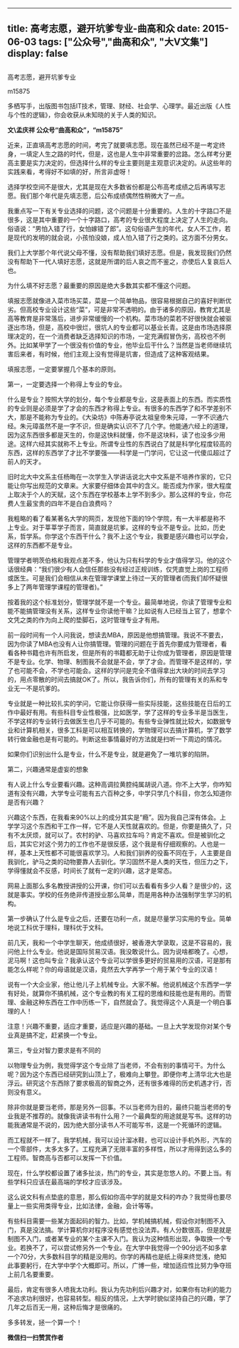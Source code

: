 
---
title:   高考志愿，避开坑爹专业-曲高和众
date: 2015-06-03
tags: ["公众号","曲高和众", "大V文集"]
display: false
---


## 



高考志愿，避开坑爹专业




m15875




多栖写手，出版图书包括IT技术，管理、财经、社会学、心理学。最近出版《人性与个性的逻辑》，你会收获从未知晓的关于人类的知识。


**文\孟庆祥 公众号“曲高和众”，“m15875”**



近来，正直填高考志愿的时间，考完了就要填志愿。现在虽然已经不是一考定终身，一填定人生之路的时代，但是，这也是人生中非常重要的岔路。怎么样考分更高主要是实力决定的，但选择什么样的专业主要则是主观意识决定的。从这些年的实践来看，考得好不如填的好，所言非虚呀！



选择学校空间不是很大，尤其是现在大多数省份都是公布高考成绩之后再填写志愿。我们那个年代是先填志愿，后公布成绩偶然性稍微大了一点。



我重点写一下有关专业选择的问题，这个问题是十分重要的。人生的十字路口不是很多，这是其中重要的一个十字路口，高考的专业很大程度上决定了人生的走向。俗语说：“男怕入错了行，女怕嫁错了郎”。这句俗语产生的年代，女人不工作，若是现代的发明的就会说，小孩怕没娘，成人怕入错了行之类的。这方面不分男女。



我们上大学那个年代说父母不懂，没有帮助我们填好志愿。但是，我发现我们仍然没有帮助下一代人填好志愿，这就是所谓的后人哀之而不鉴之，亦使后人复哀后人也。



为什么填不好志愿？最重要的原因是绝大多数其实都不懂这个问题。



填报志愿就像进入菜市场买菜，菜是一个简单物品，很容易根据自己的喜好判断优劣。但高校专业设计这些“菜”，可是非常不透明的。由于诸多的原因，教育尤其是高等教育是非常落后，进步非常缓慢的一个机构。菜市场的菜若不好很快就会被驱逐出市场，但是，高校中很烂，很坑人的专业都可以基业长青。这是由市场选择原理决定的，在一个消费者缺乏选择知识的市场，一定充满假冒伪劣，高校也不例外。比如某甲学了一个很没有价值的专业，他毕业后干什么？当然是当老师继续坑害后来者，有时候，他们主观上没有觉得是坑害，但造成了这种客观结果。



填报志愿，一定要掌握几个基本的原则。



第一，一定要选择一个称得上专业的专业。



什么是专业？按照大学的划分，每个专业都是专业，这是表面上的东西。而实质性的专业则是必须是学了才会的东西才称得上专业。有很多的东西学了和不学差别不大，那是不能称为专业的。《大染坊》中陈寿亭说太祖皇帝朱元璋，一字不识通六经。朱元璋虽然不是一字不识，但是确实认识不了几个字。他能通六经上的道理，因为这东西很多都是天生的，你是这快料就懂，你不是这块料，读了也没多少用途。这样六经其实就称不上专业。所谓专业性的东西说白了就是科学化程度较高的东西，这样的东西学了才比不学要强——科学是一门学问，它让这一代傻瓜超过了前人的天才。



旧时北大中文系主任杨晦在一次学生入学讲话说北大中文系是不培养作家的，它只能让你写出规范的文章来。大家要仔细体会其中的含义。能否成为作家，很大程度上取决于个人的天赋，这个东西在学校基本上学不到多少。那么这样的专业，你花费人生最宝贵的四年不是白白浪费吗？



我粗略的看了看某著名大学的网页，发现他下面的19个学院，有一大半都是称不上专业。对于莘莘学子而言，简直就是坑爹。这样的专业不是专业。比如，历史系，哲学系。你学这个东西干什么？我不上这个专业，我要是感兴趣也可以学会，这样的东西都不是专业。



管理学者明茨伯格和我观点差不多，他认为只有科学的专业才值得学习。他的这个话很经典：“我们很少有人会信任那些没有经过正规训练，仅凭直觉上岗的工程师或医生。可是我们会相信从未在管理学课堂上待过一天的管理者(而我们却怀疑很多上了两年管理学课程的管理者)。”



按着我的这个标准划分，管理学就不是一个专业。最简单地说，你读了管理专业和能不能搞管理没有关系，这样专业你读他干嘛？比如说有人已经当上官了，想拿个文凭之类的作为向上爬的垫脚石，这时管理专业才有用。



前一段时间有一个人问我说，想读去MBA，原因是他想搞管理。我说不不要去，因为你读了MBA也没有人让你搞管理。管理的问题在于首先你要成为管理者，看看各种书籍也许有所启发，但是所有的书籍都无助于让你成为管理者，原因是管理不是专业。化学、物理、制图我不会就是不会，学了才会。而管理不是这样的，学了也可能不会，不学也可能会。这样的学问是完全不值得拿出大块的时间去学习的，用点零散的时间去搞就OK了。所以，我告诉你们，所有的管理有关的系和专业无一不是坑爹的。



专业就是一种比较扎实的学问，它能让你获得一些实际技能，这些技能在日后的工作中最好有用。有些科目专业性极强，比如医学，学了这样的专业多半是当医生，不学这样的专业转行去做医生也几乎不可能的。有些专业弹性就比较大，如数据专业和计算机相关，很多工科是可以相互转换的，学物理可以去搞计算机，学了数学转行做金融也是有可能的。判断这些事情最好的方法就是扫听一下周边的情况。



如果你们识别出什么是专业，什么不是专业，就是避免了一堆坑爹的陷阱。



第二，兴趣通常是虚妄的想象



有人说上什么专业要看兴趣。这种高调拉黄腔纯属胡说八道。你不上大学，你咋知道有没有兴趣，大学专业可能有五六百种之多，中学只学几个科目，你怎么知道你是否有兴趣？



兴趣这个东西，在我看来90%以上的成分其实是“瘾”。因为我自己深有体会。上学学习这个东西和干工作一样，它不是人天性就喜欢的。但是，你要是搞久了，只有不太厌烦，就可以了。农村的驴、马喜欢拉车吗？肯定不喜欢。但是被驯化之后，其实它对这个劳力的工作也不是很反感，这个我是有仔细观察的。人也是一样，基本上天性都不可能很喜欢学习。人和我们驯养的役畜不同在于，人主要是自我驯化，驴马之类的动物要靠人去驯化。学习固然不是人类的天性，但压力之下，学得懂就会不反感，时间长了就有一定的兴趣，这才是常态。



网易上面那么多名教授讲授的公开课，你们可以去看看有多少人看？是很少的，这就是事实。学校的任务绝非传道授业那么简单，而是用各种办法强制学生学习的机构。



第一步确认了什么是专业之后，还要在功利一点，就是尽量学习实用的专业。简单地说工科优于理科，理科优于文科。



前几天，我和一个中学生聊天，他成绩很好，被香港大学录取，这是不容易的，我问他上什么专业。他说是国际贸易汉语。我没敢说什么。因为说啥都晚了。心想，泥马啊！这也叫专业？我承认这个专业可以学很多更好的贸易用的汉语，可是那有能怎么样呢？你的母语就是汉语，竟然去大学再学一个用于某个专业的汉语！



说有一个大企业家，他让他儿子上机械专业。大家不解。他说机械这个东西学一学有好处，就算你不搞机械，这个专业教的有关工程的思维和技能也是有用的。而管理、金融这种东西在工作中历练一下，自然就会了。我觉得这个人真是一个明白事理的人！



注意！兴趣不重要，适应才重要，适应是兴趣的基础。一旦上大学发现你对某个专业真是搞不定，赶紧换一个专业。



第三，专业对智力要求是有不同的



以物理专业为例，我觉得学这个专业除了当老师，不会有别的事情可干。为什么呢？因为这个东西已经研究到山顶上了，极难向上攀登。即便你考上清华北大也是浮云。研究这个东西除了要求极高的智商之外，还有很多难得的历史机遇才行，否则没有意义。



除非你就是要当老师，那是另外一回事。不以当老师为目的，最终只能当老师的专业我是不推荐的。就像我讲读书有什么用？一个最典型的用途就是写书。这样的功能我通常是不说的，因为绝大部分读书人不可能写书，这是一个死循环的逻辑。



而工程就不一样了。我学机械，我可以设计溜冰鞋，也可以设计手机外形，汽车的一个零部件，太多太多了。工程充满了无限丰富的多样性，所以才用得到这么多的工程师。智商高与否都可以发挥一下价值。



现在，什么学校都设置了诸多扯淡，热门的专业，其实是忽悠人的。不要上当。有些学科只应该在最高端的学校才应该涉及。



这么说文科有点垫底的意思，那么假如你高中学的就是文科的咋办？我觉得也要尽量上一些实用类得专业，比如法律，金融，会计等等。



有些科目需要一些某方面起码的智力。比如，学机械搞机械，假设你对制图不入门，真是没法搞。学计算机你对程序没有感觉也没法弄。有人分数很高，但是就是制图不入门，或者某专业的某个主课不入门。我认为这种情形出现，争取换一个专业。若换不了，可以尝试修另外一个专业。在大学中我觉得一个90分远不如多拿一个70分，大多数科目学的精是没用的。你学的再精也是纸上得来终觉浅，绝知此事要躬行，在大学中学个大概即可。所以，广博一些，增加适应性比努力争夺班上前几名要重要。



最后，肯定有很多人喷我太功利。我认为先功利后兴趣才对，如果你有功利的能力不追求功利很好，也容易转型。相反的情况，上大学时貌似坚持自己的兴趣，学了几年之后百无一用，这种后悔才是很痛的。

多多转发，拯一个算一个！


**微信扫一扫赞赏作者**













